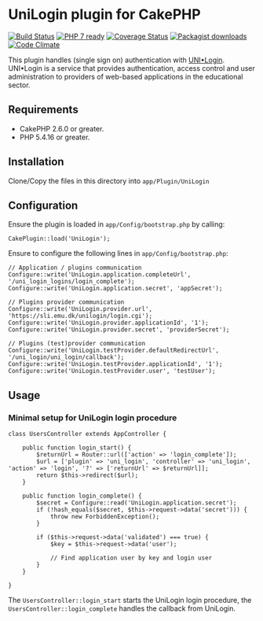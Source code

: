 # UniLogin plugin for CakePHP

[![Build Status](https://travis-ci.org/Oefenweb/cakephp-uni-login.png?branch=master)](https://travis-ci.org/Oefenweb/cakephp-uni-login) [![PHP 7 ready](http://php7ready.timesplinter.ch/Oefenweb/cakephp-uni-login/badge.svg)](https://travis-ci.org/Oefenweb/cakephp-uni-login) [![Coverage Status](https://codecov.io/gh/Oefenweb/cakephp-uni-login/branch/master/graph/badge.svg)](https://codecov.io/gh/Oefenweb/cakephp-uni-login) [![Packagist downloads](http://img.shields.io/packagist/dt/Oefenweb/cakephp-uni-login.svg)](https://packagist.org/packages/oefenweb/cakephp-uni-login) [![Code Climate](https://codeclimate.com/github/Oefenweb/cakephp-uni-login/badges/gpa.svg)](https://codeclimate.com/github/Oefenweb/cakephp-uni-login)

This plugin handles (single sign on) authentication with
[UNI•Login](http://www.stil.dk/It-og-administration/Brugere-og-adgangsstyring/For-laerere-og-elever). UNI•Login is a
service that provides authentication, access control and user administration to providers of web-based applications in
the educational sector.

## Requirements

* CakePHP 2.6.0 or greater.
* PHP 5.4.16 or greater.

## Installation

Clone/Copy the files in this directory into `app/Plugin/UniLogin`

## Configuration

Ensure the plugin is loaded in `app/Config/bootstrap.php` by calling:

```
CakePlugin::load('UniLogin');
```

Ensure to configure the following lines in `app/Config/bootstrap.php`:

```
// Application / plugins communication
Configure::write('UniLogin.application.completeUrl', '/uni_login_logins/login_complete');
Configure::write('UniLogin.application.secret', 'appSecret');

// Plugins provider communication
Configure::write('UniLogin.provider.url', 'https://sli.emu.dk/unilogin/login.cgi');
Configure::write('UniLogin.provider.applicationId', '1');
Configure::write('UniLogin.provider.secret', 'providerSecret');

// Plugins (test)provider communication
Configure::write('UniLogin.testProvider.defaultRedirectUrl', '/uni_login/uni_login/callback');
Configure::write('UniLogin.testProvider.applicationId', '1');
Configure::write('UniLogin.testProvider.user', 'testUser');
```

## Usage

### Minimal setup for UniLogin login procedure

```
class UsersController extends AppController {

	public function login_start() {
		$returnUrl = Router::url(['action' => 'login_complete']);
		$url = ['plugin' => 'uni_login', 'controller' => 'uni_login', 'action' => 'login', '?' => ['returnUrl' => $returnUrl]];
		return $this->redirect($url);
	}

	public function login_complete() {
		$secret = Configure::read('UniLogin.application.secret');
		if (!hash_equals($secret, $this->request->data('secret'))) {
			throw new ForbiddenException();
		}

		if ($this->request->data('validated') === true) {
			$key = $this->request->data('user');

			// Find application user by key and login user
		}
	}

}

```

The `UsersController::login_start` starts the UniLogin login procedure, the `UsersController::login_complete` handles the callback from UniLogin.
